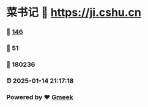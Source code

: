 # 菜书记 :link: https://ji.cshu.cn 
### :page_facing_up: [146](https://ji.cshu.cn/tag.html) 
### :speech_balloon: 51 
### :hibiscus: 180236 
### :alarm_clock: 2025-01-14 21:17:18 
### Powered by :heart: [Gmeek](https://github.com/Meekdai/Gmeek)
